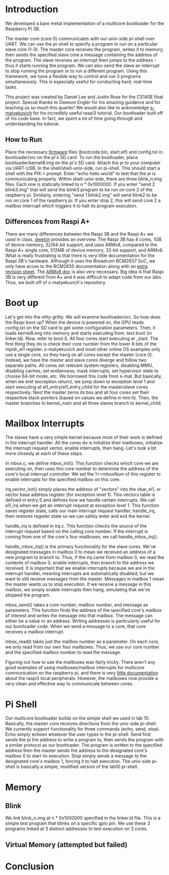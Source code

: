 # Introduction

We developed a bare metal implementation of a multicore bootloader for the Raspberry Pi 3B.

The master core (core 0) communicates with our unix-side pi-shell over UART. We can use the pi-shell to specify a program to run on a particular slave core (1-3). The master core receives the program, writes it to memory, then sends the specified slave core a message containing the address of the program. The slave receives an interrupt then jumps to the address - thus it starts running the program. We can also send the slave an interrupt to stop running the program or to run a different program. Using this framework, we have a flexible way to control and run 3 programs simultaneously. This is especially useful for conducting hard, real-time tasks.

This project was created by Daniel Lee and Justin Rose for the CS140E final project. Special thanks to Dawson Engler for his amazing guidance and for teaching us so much this quarter! We would also like to acknowledge [s-matyekuvich](https://github.com/s-matyukevich/raspberry-pi-os) for his incredibly useful raspi3 tutorial. Our bootloader built off of his code base. In fact, we spent a lot of time going through and understanding his tutorial.

## How to Run

Place the necessary [firmware](https://github.com/raspberrypi/firmware/tree/master/boot) files (bootcode.bin, start.elf) and config.txt in bootloader/src on the pi's SD card. To run the bootloader, place bootloader/kernel8.img on the pi's SD card. Attach the pi to your computer via UART-USB. In the shell/shell-unix-side, run pi-shell. This should start a shell with the PIX:> prompt. Enter "echo hello world" to test that the pi is communicating properly. Within shell-unix-side, there are three blink_n.img files. Each one is statically linked to n * 0x1000000. If you enter "send 2 blink3.img" that will send the blink3 program to be run on core 2 of the raspberry pi. Similarly, entering "send 1 blink2.img" will send blink2 to be run on core 1 of the raspberry pi. If you enter stop 2, this will send core 2 a mailbox interrupt which triggers it to halt its program execution.

## Differences from Raspi A+

There are many differences between the Raspi 3B and the Raspi A+ we used in class. [dwelch](https://github.com/dwelch67/raspberrypi) provides an overview. The Raspi 3B has 4 cores, 1GB of device memory, 32/64-bit support, and uses ARMv8, compared to the Raspi A+ single core, 512MB of device memory, 32-bit support, and ARMv6. What is really frustrating is that there is very little documentation for the Raspi 3B's hardware. Although it uses the Broadcom BCM2837 SoC, we only have acces to the BCM2835 documentation along with an [extra revision sheet](https://www.raspberrypi.org/documentation/hardware/raspberrypi/bcm2836/QA7_rev3.4.pdf). The [ARMv8 doc](https://static.docs.arm.com/ddi0487/ca/DDI0487C_a_armv8_arm.pdf?_ga=2.24464634.1940315503.1552730203-875611155.1549335030) is also very necessary. Big idea is that Raspi 3B is very different from A+ and it was difficult to adapt code from our labs. Thus, we built off of s-matyekuvich's repository.

# Boot up

Let's get into the nitty-gritty. We will examine bootloader/src. So how does the Raspi boot up? When the device is powered on, the GPU reads config.txt on the SD card to get some configuration parameters. Then, it loads kernel8.img into memory and starts executing from .text.boot (in linker.ld). Now, refer to boot.S. All four cores start executing at \_start. The first thing they do is check their core number from the lower 8 bits of the mpidr_el1 register. s-matyekuvich and most other online OS examples only use a single core, so they hang on all cores except the master (core 0). Instead, we have the master and slave cores diverge and follow two separate paths. All cores set relevant system registers, disabling MMU, disabling caches, set endianness, mask interrupts, set hypervisor state to choose 64-bit mode, etc. We borrowed this code from s-mat. But basically, when we eret (exception return), we jump down to exception level 1 and start executing at el1_entry/el1_entry_child for the master/slave cores respectively. Next the master zeros its bss and all four cores set their respective stack pointers (based on values we define in mm.h). Then, the master branches to kernel_main and all three slaves branch to kernel_child.

# Mailbox Interrupts

The slaves have a very simple kernel because most of their work is defined in the interrupt handler. All the cores do is initialize their mailboxes, initialize the interrupt request vector, enable interrupts, then hang. Let's look a bit more closesly at each of these steps.

In mbox.c, we define mbox_init(). This function checks which core we are executing on, then uses this core number to determine the address of the core's local interrupt controller. We set the 1<<mboxNum of this register to enable interrupts for the specified mailbox on this core.

irq_vector_init() simply places the address of "vectors" into the vbar_el1, or vector base address register (for exception level 1). This vectors table is defined in entry.S and defines how we handle certain interrupts. We call el1_irq when we get an interrupt request at exception level 1. This function saves register state, calls our main interrupt request handler, handle_irq, then restores register state so we can safely enter and exit the kernel.

handle_irq is defined in irq.c. This function checks the source of the interrupt request based on the calling core number. If the interrupt is coming from one of the core's four mailboxes, we call handle_mbox_irq().

handle_mbox_irq() is the primary functionality for the slave cores. We've designated messages in mailbox 0 to mean we received an address of a new program to branch to. Thus, if the irq came from mailbox 0, we read the contents of mailbox 0, enable interrupts, then branch to the address we received. It is important that we enable interrupts because we are in the interrupt handler, meaning interrupts are automatically disabled, but we want to still receive messages from the master.
Messages in mailbox 1 mean the master wants us to stop execution. If we receive a message in this mailbox, we simply enable interrupts then hang, simulating that we've stopped the program.

mbox_send() takes a core number, mailbox number, and message as parameters. This function finds the address of the specified core's mailbox of interest and writes the message into that mailbox. The message can either be a value or an address. Writing addresses is particularly useful for our bootloader code. When we send a message to a core, that core receives a mailbox interrupt.

mbox_read() takes just the mailbox number as a parameter. On each core, we only read from our own four mailboxes. Thus, we use our core number and the specified mailbox number to read the message.

Figuring out how to use the mailboxes was fairly tricky. There aren't any good examples of using mailboxes/mailbox interrupts for multicore communication on the raspberry pi, and there is very [little documentation](https://www.raspberrypi.org/documentation/hardware/raspberrypi/bcm2836/QA7_rev3.4.pdf) about the raspi3 local peripherals. However, the mailboxes now provide a very clean and effective way to communicate between cores.

# Pi Shell

Our multicore bootloader builds on the simple shell we used in lab 10. Basically, the master core receives directions from the unix-side pi-shell. We currently support functionality for three commands (echo, send, stop). Echo simply echoes whatever the user types in the pi-shell. Send first sends the pi the address to write a program to, then sends the program with a similar protocol as our bootloader. The program is written to the specified address then the master sends the address to the designated core's mailbox 0 to start its execution. Stop simply sends a message to the designated core's mailbox 1, forcing it to halt execution. The unix-side pi-shell is basically a simple, modified version of the lab10 pi-shell.

# Memory



## Blink

We link blink_n.img at n * 0x1000000 specified in the linker.ld file. This is a simple test program that blinks on a specific gpio pin. We use these 3 programs linked at 3 distinct addresses to test execution on 3 cores.

## Virtual Memory (attempted but failed)



# Conclusion 
